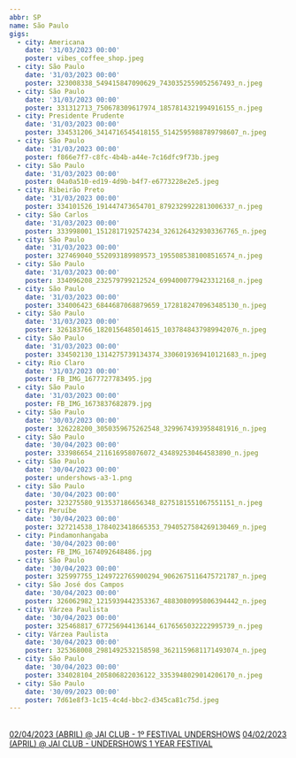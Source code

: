 ```yaml
---
abbr: SP
name: São Paulo
gigs:
  - city: Americana
    date: '31/03/2023 00:00'
    poster: vibes_coffee_shop.jpeg
  - city: São Paulo
    date: '31/03/2023 00:00'
    poster: 323008338_549415847090629_7430352559052567493_n.jpeg
  - city: São Paulo
    date: '31/03/2023 00:00'
    poster: 331312713_750678309617974_1857814321994916155_n.jpeg
  - city: Presidente Prudente
    date: '31/03/2023 00:00'
    poster: 334531206_3414716545418155_5142595988789798607_n.jpeg
  - city: São Paulo
    date: '31/03/2023 00:00'
    poster: f866e7f7-c8fc-4b4b-a44e-7c16dfc9f73b.jpeg
  - city: São Paulo
    date: '31/03/2023 00:00'
    poster: 04a0a510-ed19-4d9b-b4f7-e6773228e2e5.jpeg
  - city: Ribeirão Preto
    date: '31/03/2023 00:00'
    poster: 334101526_191447473654701_8792329922813006337_n.jpeg
  - city: São Carlos
    date: '31/03/2023 00:00'
    poster: 333998001_1512817192574234_3261264329303367765_n.jpeg
  - city: São Paulo
    date: '31/03/2023 00:00'
    poster: 327469040_552093189989573_1955085381008516574_n.jpeg
  - city: São Paulo
    date: '31/03/2023 00:00'
    poster: 334096208_232579799212524_6994000779423312168_n.jpeg
  - city: São Paulo
    date: '31/03/2023 00:00'
    poster: 334006423_6844687068879659_1728182470963485130_n.jpeg
  - city: São Paulo
    date: '31/03/2023 00:00'
    poster: 326183766_1820156485014615_1037848437989942076_n.jpeg
  - city: São Paulo
    date: '31/03/2023 00:00'
    poster: 334502130_1314275739134374_3306019369410121683_n.jpeg
  - city: Rio Claro
    date: '31/03/2023 00:00'
    poster: FB_IMG_1677727783495.jpg
  - city: São Paulo
    date: '31/03/2023 00:00'
    poster: FB_IMG_1673837682879.jpg
  - city: São Paulo
    date: '30/03/2023 00:00'
    poster: 326228200_3050359675262548_3299674393958481916_n.jpeg
  - city: São Paulo
    date: '30/04/2023 00:00'
    poster: 333986654_211616958076072_434892530464583890_n.jpeg
  - city: São Paulo
    date: '30/04/2023 00:00'
    poster: undershows-a3-1.png
  - city: São Paulo
    date: '30/04/2023 00:00'
    poster: 323275580_913537186656348_8275181551067551151_n.jpeg
  - city: Peruíbe
    date: '30/04/2023 00:00'
    poster: 327214538_1784023418665353_7940527584269130469_n.jpeg
  - city: Pindamonhangaba
    date: '30/04/2023 00:00'
    poster: FB_IMG_1674092648486.jpg
  - city: São Paulo
    date: '30/04/2023 00:00'
    poster: 325997755_1249722765900294_9062675116475721787_n.jpeg
  - city: São José dos Campos
    date: '30/04/2023 00:00'
    poster: 326062982_1215939442353367_4883080995806394442_n.jpeg
  - city: Várzea Paulista
    date: '30/04/2023 00:00'
    poster: 325468817_677256944136144_6176565032222995739_n.jpeg
  - city: Várzea Paulista
    date: '30/04/2023 00:00'
    poster: 325368008_2981492532158598_3621159681171493074_n.jpeg
  - city: São Paulo
    date: '30/04/2023 00:00'
    poster: 334028104_205806822036122_3353948029014206170_n.jpeg
  - city: São Paulo
    date: '30/09/2023 00:00'
    poster: 7d61e8f3-1c15-4c4d-bbc2-d345ca81c75d.jpeg
---
```


<br />
<a href="javascript:void(null)" class="class1"
  >02/04/2023 (ABRIL) @ JAI CLUB - 1º FESTIVAL UNDERSHOWS</a
>
<a href="javascript:void(null)" class="class1"
  >04/02/2023 (APRIL) @ JAI CLUB - UNDERSHOWS 1 YEAR FESTIVAL</a
>
